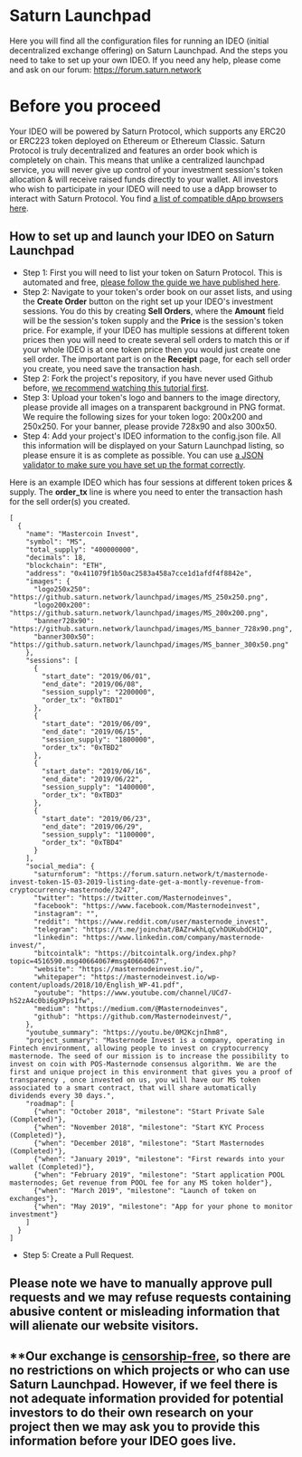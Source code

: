 # Saturn Launchpad
Here you will find all the configuration files for running an IDEO (initial decentralized exchange offering) on Saturn Launchpad. And the steps you need to take to set up your own IDEO. If you need any help, please come and ask on our forum: https://forum.saturn.network

# Before you proceed
Your IDEO will be powered by Saturn Protocol, which supports any ERC20 or ERC223 token deployed on Ethereum or Ethereum Classic. Saturn Protocol is truly decentralized and features an order book which is completely on chain. This means that unlike a centralized launchpad service, you will never give up control of your investment session's token allocation & will receive raised funds directly to your wallet. All investors who wish to participate in your IDEO will need to use a dApp browser to interact with Saturn Protocol. You find [a list of compatible dApp browsers here](https://forum.saturn.network/t/what-do-you-need-to-start-trading-on-saturn-network/2206).

## How to set up and launch your IDEO on Saturn Launchpad
* Step 1: First you will need to list your token on Saturn Protocol. This is automated and free, [please follow the guide we have published here](https://forum.saturn.network/t/saturn-protocol-token-self-listing-guide/2005).
* Step 2: Navigate to your token's order book on our asset lists, and using the **Create Order** button on the right set up your IDEO's investment sessions. You do this by creating **Sell Orders**, where the **Amount** field will be the session's token supply and the **Price** is the session's token price. For example, if your IDEO has multiple sessions at different token prices then you will need to create several sell orders to match this or if your whole IDEO is at one token price then you would just create one sell order. The important part is on the **Receipt** page, for each sell order you create, you need save the transaction hash.
* Step 2: Fork the project's repository, if you have never used Github before, [we recommend watching this tutorial first](https://www.youtube.com/watch?v=YTbRzhQju4c).
* Step 3: Upload your token's logo and banners to the image directory, please provide all images on a transparent background in PNG format. We require the following sizes for your token logo: 200x200 and 250x250. For your banner, please provide 728x90 and also 300x50.
* Step 4: Add your project's IDEO information to the config.json file. All this information will be displayed on your Saturn Launchpad listing, so please ensure it is as complete as possible. You can use [a JSON validator to make sure you have set up the format correctly](https://jsonlint.com/).

Here is an example IDEO which has four sessions at different token prices & supply. The **order_tx** line is where you need to enter the transaction hash for the sell order(s) you created.  

```
[
  {
    "name": "Mastercoin Invest",
    "symbol": "MS",
    "total_supply": "400000000",
    "decimals": 18,
    "blockchain": "ETH",
    "address": "0x411079f1b50ac2583a458a7cce1d1afdf4f8842e",
    "images": {
      "logo250x250": "https://github.saturn.network/launchpad/images/MS_250x250.png",
      "logo200x200": "https://github.saturn.network/launchpad/images/MS_200x200.png",
      "banner728x90": "https://github.saturn.network/launchpad/images/MS_banner_728x90.png",
      "banner300x50": "https://github.saturn.network/launchpad/images/MS_banner_300x50.png"
    },
    "sessions": [
      {
        "start_date": "2019/06/01",
        "end_date": "2019/06/08",
        "session_supply": "2200000",
        "order_tx": "0xTBD1"
      },
      {
        "start_date": "2019/06/09",
        "end_date": "2019/06/15",
        "session_supply": "1800000",
        "order_tx": "0xTBD2"
      },
      {
        "start_date": "2019/06/16",
        "end_date": "2019/06/22",
        "session_supply": "1400000",
        "order_tx": "0xTBD3"
      },
      {
        "start_date": "2019/06/23",
        "end_date": "2019/06/29",
        "session_supply": "1100000",
        "order_tx": "0xTBD4"
      }
    ],
    "social_media": {
      "saturnforum": "https://forum.saturn.network/t/masternode-invest-token-15-03-2019-listing-date-get-a-montly-revenue-from-cryptocurrency-masternode/3247",
      "twitter": "https://twitter.com/Masternodeinves",
      "facebook": "https://www.facebook.com/Masternodeinvest",
      "instagram": "",
      "reddit": "https://www.reddit.com/user/masternode_invest",
      "telegram": "https://t.me/joinchat/BAZrwkhLqCvhDUKubdCH1Q",
      "linkedin": "https://www.linkedin.com/company/masternode-invest/",
      "bitcointalk": "https://bitcointalk.org/index.php?topic=4516590.msg40664067#msg40664067",
      "website": "https://masternodeinvest.io/",
      "whitepaper": "https://masternodeinvest.io/wp-content/uploads/2018/10/English_WP-41.pdf",
      "youtube": "https://www.youtube.com/channel/UCd7-hS2zA4c0bi6gXPps1fw",
      "medium": "https://medium.com/@Masternodeinves",
      "github": "https://github.com/Masternodeinvest/",
    },
    "youtube_summary": "https://youtu.be/0M2KcjnIhm8",
    "project_summary": "Masternode Invest is a company, operating in Fintech environment, allowing people to invest on cryptocurrency masternode. The seed of our mission is to increase the possibility to invest on coin with POS-Masternode consensus algorithm. We are the first and unique project in this environment that gives you a proof of transparency , once invested on us, you will have our MS token associated to a smart contract, that will share automatically dividends every 30 days.",
    "roadmap": [
      {"when": "October 2018", "milestone": "Start Private Sale (Completed)"},
      {"when": "November 2018", "milestone": "Start KYC Process (Completed)"},
      {"when": "December 2018", "milestone": "Start Masternodes (Completed)"},
      {"when": "January 2019", "milestone": "First rewards into your wallet (Completed)"},
      {"when": "February 2019", "milestone": "Start application POOL masternodes; Get revenue from POOL fee for any MS token holder"},
      {"when": "March 2019", "milestone": "Launch of token on exchanges"},
      {"when": "May 2019", "milestone": "App for your phone to monitor investment"}
    ]
  }
]
```
* Step 5: Create a Pull Request.

## **Please note we have to manually approve pull requests and we may refuse requests containing abusive content or misleading information that will alienate our website visitors.**

## **Our exchange is [censorship-free](https://forum.saturn.network/t/our-philosophy/1550), so there are no restrictions on which projects or who can use Saturn Launchpad. However, if we feel there is not adequate information provided for potential investors to do their own research on your project then we may ask you to provide this information before your IDEO goes live.

